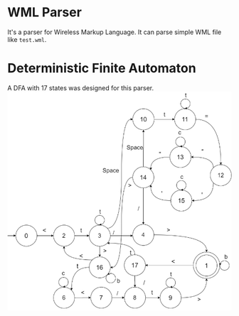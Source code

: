 # WML Parser
It's a parser for Wireless Markup Language. It can parse simple WML file like `test.wml`.

# Deterministic Finite Automaton
A DFA with 17 states was designed for this parser.  
![DFA](DFA.png)